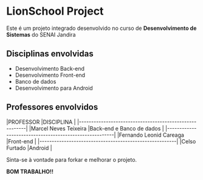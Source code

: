 # LionSchool Project

Este é um projeto integrado desenvolvido no curso de **Desenvolvimento de Sistemas** do SENAI Jandira

## Disciplinas envolvidas

* Desenvolvimento Back-end
* Desenvolvimento Front-end
* Banco de dados
* Desenvolvimento para Android

## Professores envolvidos

|PROFESSOR                |DISCIPLINA                    |
|--------------------------------------------------------|
|Marcel Neves Teixeira    |Back-end e Banco de dados     |
|--------------------------------------------------------|
|Fernando Leonid Careaga  |Front-end                     |
|--------------------------------------------------------|
|Celso Furtado            |Android                       |

Sinta-se à vontade para forkar e melhorar o projeto. 

**BOM TRABALHO!!**
